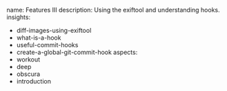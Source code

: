 name: Features III
description: Using the exiftool and understanding hooks.
insights:
  - diff-images-using-exiftool
  - what-is-a-hook
  - useful-commit-hooks
  - create-a-global-git-commit-hook
aspects:
  - workout
  - deep
  - obscura
  - introduction
 

